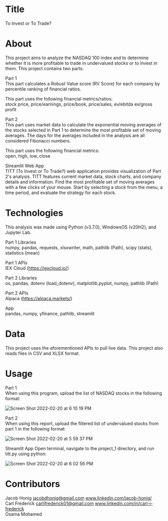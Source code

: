 # Title
To Invest or To Trade?

# About
This project aims to analyze the NASDAQ 100 index and to determine whether it is more profitable to trade in undervalued stocks or to invest in them. This project contains two parts. 

Part 1 <br/>
This part calculates a Robust Value score (RV Score) for each company by percentile ranking of financial ratios. 

This part uses the following financial metrics/ratios: <br/>
stock price, price/earnings, price/book, price/sales, ev/ebitda ev/gross profit

Part 2 <br/>
This part uses market data to calculate the exponential moving averages of the stocks selected in Part 1 to determine the most profitable set of moving averages. The days for the averages included in the analysis are all considered Fibonacci numbers. 

This part uses the following financial metrics: <br/>
open, high, low, close

Streamlit Web App <br/>
TITT (To Invest or To Trade?) web application provides visualization of Part 2's analysis. TITT features current market data, stock charts, and company details and information. Find the most profitable set of moving averages with a few clicks of your mouse. Start by selecting a stock from the menu, a time period, and evaluate the strategy for each stock.

# Technologies
This analysis was made using Python (v3.7.0), WindowsOS (v20H2), and Jupyter Lab.

Part 1 Libraries <br/>
numpy, pandas, requests, xlsxwriter, math, pathlib (Path), scipy (stats), statistics (mean)

Part 1 APIs <br/>
IEX Cloud (https://iexcloud.io/)

Part 2 Libraries <br/>
os, pandas, dotenv (load_dotenv), matplotlib.pyplot, numpy, pathlib (Path)

Part 2 APIs <br/>
Alpaca (https://alpaca.markets/)

App <br/>
pandas, numpy, yfinance, pathlib, streamlit

# Data
This project uses the aforementioned APIs to pull live data. This project also reads files in CSV  and XLSX format. 

# Usage

Part 1 <br/>
When using this program, upload the list of NASDAQ stocks in the following format:

![Screen Shot 2022-02-20 at 6 10 19 PM](https://user-images.githubusercontent.com/95586624/154868524-2edb77b1-0b9f-4dc8-9206-783d8f4a1973.png)


Part 2 <br/>
When using this report, upload the filtered list of undervalued stocks from part 1 in the following format:

![Screen Shot 2022-02-20 at 5 59 37 PM](https://user-images.githubusercontent.com/95586624/154868184-b6b7bd85-aeab-42c3-9e3c-5938ce2de161.png)

Streamlit App
Open terminal, navigate to the project_1 directory, and run titt.py using python: 

![Screen Shot 2022-02-20 at 6 02 56 PM](https://user-images.githubusercontent.com/95586624/154868278-858d648c-e6b1-43d8-98de-53c9a9db1ea1.png)


# Contributors
Jacob Honig jacobdhonig@gmail.com www.linkedin.com/jacob-honig/ <br/>
Carl Frederick carljfrederick01@gmail.com www.linkedin.com/in/carl-j-frederick <br/>
Osama Mohamed
